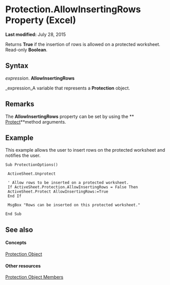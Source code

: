 
# Protection.AllowInsertingRows Property (Excel)

 **Last modified:** July 28, 2015

Returns  **True** if the insertion of rows is allowed on a protected worksheet. Read-only **Boolean**.

## Syntax

 _expression_. **AllowInsertingRows**

 _expression_A variable that represents a  **Protection** object.


## Remarks

The  **AllowInsertingRows** property can be set by using the ** [Protect](ed517a80-eea9-4268-5fbc-69c659beac0e.md)**method arguments.


## Example

This example allows the user to insert rows on the protected worksheet and notifies the user.


```
Sub ProtectionOptions() 
 
 ActiveSheet.Unprotect 
 
 ' Allow rows to be inserted on a protected worksheet. 
 If ActiveSheet.Protection.AllowInsertingRows = False Then 
 ActiveSheet.Protect AllowInsertingRows:=True 
 End If 
 
 MsgBox "Rows can be inserted on this protected worksheet." 
 
End Sub
```


## See also


#### Concepts


 [Protection Object](dc13a9dd-bd19-daa2-5093-7182917d5bde.md)
#### Other resources


 [Protection Object Members](c916b830-ed4c-3c9d-5cbd-245e32504076.md)

